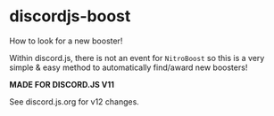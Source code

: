 # discordjs-boost
How to look for a new booster!

Within discord.js, there is not an event for `NitroBoost` so this is a very simple & easy method to automatically find/award new boosters!

**MADE FOR DISCORD.JS V11**

See discord.js.org for v12 changes.
